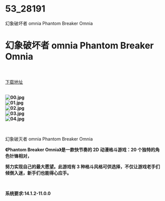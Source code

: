 # 53_28191
幻象破坏者 omnia Phantom Breaker Omnia
# 幻象破坏者 omnia Phantom Breaker Omnia
 <br/></br>
[下载地址](https://www.switch520.cc/article/28191 "下载地址")
<br/></br>

<p><strong><img title="00.jpg" src="https://www.switch520.cc/muke_img/2022_03_14_c8f6b9215a2d7.jpg" alt="00.jpg"></strong><br>
<strong><img title="01.jpg" src="https://www.switch520.cc/muke_img/2022_03_14_38e9ccdec12ed.jpg" alt="01.jpg"></strong><br>
<strong><img title="02.jpg" src="https://www.switch520.cc/muke_img/2022_03_14_d709dd0d5947c.jpg" alt="02.jpg"></strong><br>
<strong><img title="03.jpg" src="https://www.switch520.cc/muke_img/2022_03_14_99923188fa19b.jpg" alt="03.jpg"></strong><br>
<strong><img title="04.jpg" src="https://www.switch520.cc/muke_img/2022_03_14_a2647cb6824a4.jpg" alt="04.jpg">&nbsp;</strong></p>
<p>&nbsp;</p>
<p>幻象破灭者 omnia Phantom Breaker Omnia</p>
<p><strong>《Phantom Breaker Omnia》是一款快节奏的 2D 动漫格斗游戏：20 个独特的角色针锋相对，</strong></p>
<p><strong>努力实现自己的最大愿望。此游戏有 3 种格斗风格可供选择，不仅让游戏老手们倾倒入迷，新手们也能得心应手。</strong></p>
<p>&nbsp;</p>
<p><strong>系统要求:14.1.2-11.0.0</strong></p>



